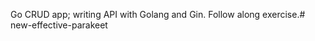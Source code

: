 Go CRUD app; writing API with Golang and Gin. Follow along exercise.#   n e w - e f f e c t i v e - p a r a k e e t  
 